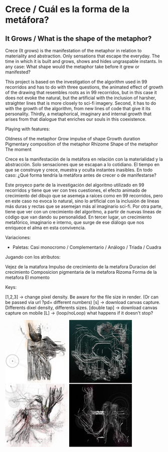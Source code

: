 # Crece / Cuál es la forma de la metáfora?

## It Grows / What is the shape of the metaphor?


Crece (It grows) is the manifestation of the metaphor in relation to materiality and abstraction.
Only sensations that escape the everyday. The time in which it is built and grows, shows and hides ungraspable instants. In any case: What shape would the metaphor take before it grew or manifested?

This project is based on the investigation of the algorithm used in 99 recorridos and has to do with three questions, the animated effect of growth of the drawing that resembles roots as in 99 recorridos, but in this case it does not evoke the natural, but the artificial with the inclusion of harsher, straighter lines that is more closely to sci-fi imagery. Second, it has to do with the growth of the algorithm, from new lines of code that give it its personality. Thirdly, a metaphorical, imaginary and internal growth that arises from that dialogue that enriches our souls in this coexistence.

Playing with features:

Oldness of the metaphor
Grow impulse of shape
Growth duration
Pigmentary composition of the metaphor
Rhizome
Shape of the metaphor
The moment


Crece es la manifestación de la metáfora en relación con la materialidad y la abstracción.
Solo sensaciones que se escapan a lo cotidiano. El tiempo en que se construye y crece, muestra y oculta instantes inasibles. En todo caso: ¿Qué forma tendría la metáfora antes de crecer o de manifestarse? 

Este proyeco parte de la investigación del algoritmo utilizado en 99 recorridos y tiene que ver con tres cuestiones, el efecto animado de crecimiento del dibujo que se asemeja a raíces como en 99 recorridos, pero en este caso no evoca lo natural, sino lo artificial con la inclusión de líneas más duras y rectas que se asemejan más al imaginario sci-fi. Por otra parte, tiene que ver con un crecimiento del algoritmo, a partir de nuevas líneas de código que van dando su personalidad. En tercer lugar, un crecimiento metafórico, imaginario e interno, que surge de ese diálogo que nos enriquece el alma en esta convivencia.

Variaciones:

- Paletas: Casi monocromo / Complementario / Análogo / Triada / Cuadra

Jugando con los atributos:

Vejez de la matafora
Impulso de crecimiento de la metafora
Duracion del crecimiento
Composicion pigmentaria de la metafora
Rizoma
Forma de la metafora
El momento


Keys:

[1,2,3] -> change pixel density. Be aware for the file size in render. (Or can be passed via url ?pd= different numbers)
[s] -> download canvas capture. Differents dixel density, differents sizes.
[double tap] -> download canvas capture on mobile
[L] -> (loop/noLoop) what happens if it doesn't stop?

<img src="https://github.com/andrusenn/crece/blob/master/images/01.jpg?raw=true" width="200"> <img src="https://github.com/andrusenn/crece/blob/master/images/02.jpg?raw=true" width="200"> <img src="https://github.com/andrusenn/crece/blob/master/images/03.jpg?raw=true" width="200"> <img src="https://github.com/andrusenn/crece/blob/master/images/04.jpg?raw=true" width="200"> 


